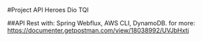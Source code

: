 
#Project API Heroes Dio TQI

##API Rest with: Spring Webflux, AWS CLI, DynamoDB.
for more: https://documenter.getpostman.com/view/18038992/UVJbHxtj
